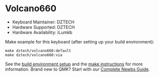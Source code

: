 # Volcano660

* Keyboard Maintainer: DZTECH
* Hardware Supported: DZTECH
* Hardware Availability: iLumkb

Make example for this keyboard (after setting up your build environment):

    make dztech/volcano660:default
    make dztech/volcano660:via

See the [build environment setup](https://docs.qmk.fm/#/getting_started_build_tools) and the [make instructions](https://docs.qmk.fm/#/getting_started_make_guide) for more information. Brand new to QMK? Start with our [Complete Newbs Guide](https://docs.qmk.fm/#/newbs).
